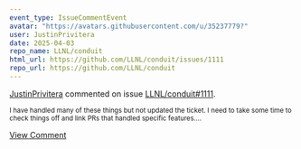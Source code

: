 ```yaml
---
event_type: IssueCommentEvent
avatar: "https://avatars.githubusercontent.com/u/35237779?"
user: JustinPrivitera
date: 2025-04-03
repo_name: LLNL/conduit
html_url: https://github.com/LLNL/conduit/issues/1111
repo_url: https://github.com/LLNL/conduit
---
```


<a href='https://github.com/JustinPrivitera' target='_blank'>JustinPrivitera</a> commented on issue <a href='https://github.com/LLNL/conduit/issues/1111' target='_blank'>LLNL/conduit#1111</a>.

<small>I have handled many of these things but not updated the ticket. I need to take some time to check things off and link PRs that handled specific features....</small>

<a href='https://github.com/LLNL/conduit/issues/1111' target='_blank'>View Comment</a>